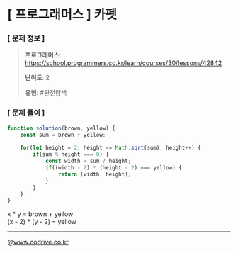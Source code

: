# [ 프로그래머스 ] 카펫

### [ 문제 정보 ]
> **프로그래머스**: https://school.programmers.co.kr/learn/courses/30/lessons/42842
> 
> **난이도**: 2
>
> **유형**: #완전탐색


### [ 문제 풀이 ]
```JavaScript
function solution(brown, yellow) {
    const sum = brown + yellow;
    
    for(let height = 2; height <= Math.sqrt(sum); height++) {
        if(sum % height === 0) {
            const width = sum / height;
            if((width - 2) * (height - 2) === yellow) {
                return [width, height];
            }
        }
    }
}
```
x * y = brown + yellow<br>(x - 2) * (y - 2) = yellow


---
@www.codrive.co.kr
